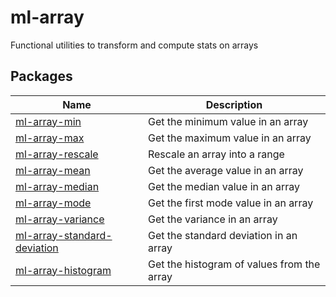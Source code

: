 # ml-array

Functional utilities to transform and compute stats on arrays

## Packages
| Name | Description |
| --- | --- |
| [ml-array-min](./packages/array-min) | Get the minimum value in an array |
| [ml-array-max](./packages/array-max) | Get the maximum value in an array |
| [ml-array-rescale](./packages/array-rescale) | Rescale an array into a range |
| [ml-array-mean](./packages/array-mean) | Get the average value in an array |
| [ml-array-median](./packages/array-median) | Get the median value in an array |
| [ml-array-mode](./packages/array-mode) | Get the first mode value in an array |
| [ml-array-variance](./packages/array-variance) | Get the variance in an array |
| [ml-array-standard-deviation](./packages/array-standard-deviation) | Get the standard deviation in an array |
| [ml-array-histogram](./packages/array-histogram) | Get the histogram of values from the array |

